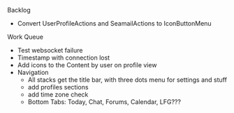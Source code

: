 Backlog
* Convert UserProfileActions and SeamailActions to IconButtonMenu

Work Queue
* Test websocket failure
* Timestamp with connection lost
* Add icons to the Content by user on profile view
* Navigation
  * All stacks get the title bar, with three dots menu for settings and stuff
  * add profiles sections
  * add time zone check
  * Bottom Tabs: Today, Chat, Forums, Calendar, LFG???

